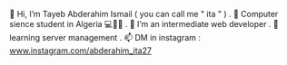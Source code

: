 👋 Hi, I’m Tayeb Abderahim Ismail ( you can call me " ita " ) .
📍 Computer sience student in Algeria 💻👨‍💻 .
🌱 I’m an intermediate web developer .
📍 learning server management .
📫 DM in instagram : www.instagram.com/abderahim_ita27
<!---
ita27rmp100/ita27rmp100 is a ✨ special ✨ repository because its `README.md` (this file) appears on your GitHub profile.
You can click the Preview link to take a look at your changes.
--->
